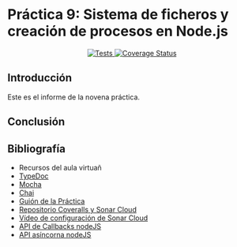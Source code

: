 # Práctica 9: Sistema de ficheros y creación de procesos en Node.js

<p align="center">
    <a href="https://github.com/ULL-ESIT-INF-DSI-2021/ull-esit-inf-dsi-20-21-prct09-async-fs-process-alu0100785630/actions/workflows/tests.yml">
        <img alt="Tests" src="https://github.com/ULL-ESIT-INF-DSI-2021/ull-esit-inf-dsi-20-21-prct09-async-fs-process-alu0100785630/actions/workflows/tests.yml/badge.svg">
    </a>
    <a href='https://coveralls.io/github/ULL-ESIT-INF-DSI-2021/ull-esit-inf-dsi-20-21-prct09-async-fs-process-alu0100785630?branch=master'>
        <img src='https://coveralls.io/repos/github/ULL-ESIT-INF-DSI-2021/ull-esit-inf-dsi-20-21-prct09-async-fs-process-alu0100785630/badge.svg?branch=master' alt='Coverage Status' />
    </a>
</p>

## Introducción

Este es el informe de la novena práctica.


## Conclusión



## Bibliografía

- Recursos del aula virtuañ
- [TypeDoc](https://typedoc.org/)
- [Mocha](https://mochajs.org/)
- [Chai](https://www.chaijs.com/)
- [Guión de la Práctica](https://ull-esit-inf-dsi-2021.github.io/prct09-async-fs-process/)
- [Repositorio Coveralls y Sonar Cloud](https://campusingenieriaytecnologia.ull.es/mod/url/view.php?id=289851)
- [Vídeo de configuración de Sonar Cloud](https://drive.google.com/file/d/1FLPargdPBX6JaJ_85jNsRzxe34sMi-Z3/view)
- [API de Callbacks nodeJS](https://nodejs.org/dist/latest/docs/api/fs.html#fs_callback_api)
- [API asíncorna nodeJS](https://nodejs.org/dist/latest/docs/api/child_process.html#child_process_asynchronous_process_creation)